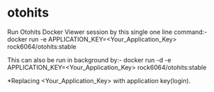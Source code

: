 # otohits

Run Otohits Docker Viewer session by this single one line command:-
docker run -e APPLICATION_KEY=<Your_Application_Key> rock6064/otohits:stable

This can also be run in background by:-
docker run -d -e APPLICATION_KEY=<Your_Application_Key> rock6064/otohits:stable

*Replacing <Your_Application_Key> with application key(login).

